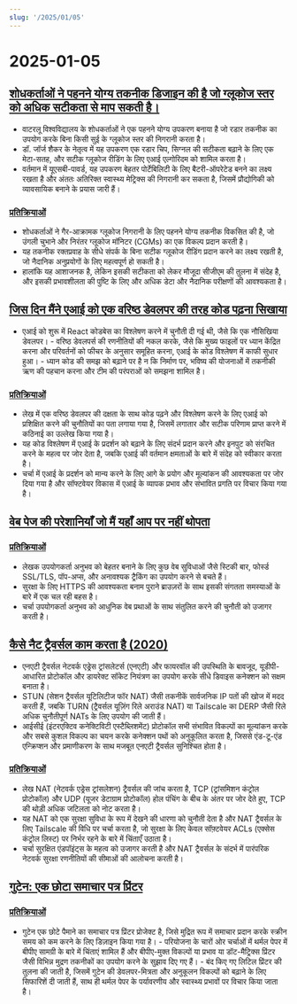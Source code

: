 ```yaml
---
slug: '/2025/01/05'
---
```


# 2025-01-05

## [शोधकर्ताओं ने पहनने योग्य तकनीक डिजाइन की है जो ग्लूकोज स्तर को अधिक सटीकता से माप सकती है।](https://uwaterloo.ca/news/media/no-more-needles-tracking-blood-sugar-your-wrist)

- वाटरलू विश्वविद्यालय के शोधकर्ताओं ने एक पहनने योग्य उपकरण बनाया है जो रडार तकनीक का उपयोग करके बिना किसी सुई के ग्लूकोज स्तर की निगरानी करता है।
- डॉ. जॉर्ज शैकर के नेतृत्व में यह उपकरण एक रडार चिप, सिग्नल की सटीकता बढ़ाने के लिए एक मेटा-सतह, और सटीक ग्लूकोज रीडिंग के लिए एआई एल्गोरिदम को शामिल करता है।
- वर्तमान में यूएसबी-पावर्ड, यह उपकरण बेहतर पोर्टेबिलिटी के लिए बैटरी-ऑपरेटेड बनने का लक्ष्य रखता है और अंततः अतिरिक्त स्वास्थ्य मेट्रिक्स की निगरानी कर सकता है, जिसमें प्रौद्योगिकी को व्यावसायिक बनाने के प्रयास जारी हैं।

### [प्रतिक्रियाओं](https://news.ycombinator.com/item?id=42599189)

- शोधकर्ताओं ने गैर-आक्रामक ग्लूकोज निगरानी के लिए पहनने योग्य तकनीक विकसित की है, जो उंगली चुभाने और निरंतर ग्लूकोज मॉनिटर (CGMs) का एक विकल्प प्रदान करती है।
- यह तकनीक रक्तप्रवाह के सीधे संपर्क के बिना सटीक ग्लूकोज रीडिंग प्रदान करने का लक्ष्य रखती है, जो नैदानिक अनुप्रयोगों के लिए महत्वपूर्ण हो सकती है।
- हालांकि यह आशाजनक है, लेकिन इसकी सटीकता को लेकर मौजूदा सीजीएम की तुलना में संदेह है, और इसकी प्रभावशीलता की पुष्टि के लिए और अधिक डेटा और नैदानिक परीक्षणों की आवश्यकता है।

## [जिस दिन मैंने एआई को एक वरिष्ठ डेवलपर की तरह कोड पढ़ना सिखाया](https://nmn.gl/blog/ai-senior-developer)

- एआई को शुरू में React कोडबेस का विश्लेषण करने में चुनौती दी गई थी, जैसे कि एक नौसिखिया डेवलपर। - वरिष्ठ डेवलपर्स की रणनीतियों की नकल करके, जैसे कि मुख्य फाइलों पर ध्यान केंद्रित करना और परिवर्तनों को फीचर के अनुसार समूहित करना, एआई के कोड विश्लेषण में काफी सुधार हुआ। - ध्यान कोड की समझ को बढ़ाने पर है न कि निर्माण पर, भविष्य की योजनाओं में तकनीकी ऋण की पहचान करना और टीम की परंपराओं को समझना शामिल है।

### [प्रतिक्रियाओं](https://news.ycombinator.com/item?id=42601847)

- लेख में एक वरिष्ठ डेवलपर की दक्षता के साथ कोड पढ़ने और विश्लेषण करने के लिए एआई को प्रशिक्षित करने की चुनौतियों का पता लगाया गया है, जिसमें लगातार और सटीक परिणाम प्राप्त करने में कठिनाई का उल्लेख किया गया है।
- यह कोड विश्लेषण में एआई के प्रदर्शन को बढ़ाने के लिए संदर्भ प्रदान करने और इनपुट को संरचित करने के महत्व पर जोर देता है, जबकि एआई की वर्तमान क्षमताओं के बारे में संदेह को स्वीकार करता है।
- चर्चा में एआई के प्रदर्शन को मान्य करने के लिए आगे के प्रयोग और मूल्यांकन की आवश्यकता पर जोर दिया गया है और सॉफ्टवेयर विकास में एआई के व्यापक प्रभाव और संभावित प्रगति पर विचार किया गया है।

## [वेब पेज की परेशानियाँ जो मैं यहाँ आप पर नहीं थोपता](http://rachelbythebay.com/w/2025/01/04/cruft/)

### [प्रतिक्रियाओं](https://news.ycombinator.com/item?id=42599102)

- लेखक उपयोगकर्ता अनुभव को बेहतर बनाने के लिए कुछ वेब सुविधाओं जैसे स्टिकी बार, फोर्स्ड SSL/TLS, पॉप-अप्स, और अनावश्यक ट्रैकिंग का उपयोग करने से बचते हैं।
- सुरक्षा के लिए HTTPS की आवश्यकता बनाम पुराने ब्राउज़रों के साथ इसकी संगतता समस्याओं के बारे में एक चल रही बहस है।
- चर्चा उपयोगकर्ता अनुभव को आधुनिक वेब प्रथाओं के साथ संतुलित करने की चुनौती को उजागर करती है।

## [कैसे नैट ट्रैवर्सल काम करता है (2020)](https://tailscale.com/blog/how-nat-traversal-works)

- एनएटी ट्रैवर्सल नेटवर्क एड्रेस ट्रांसलेटर्स (एनएटी) और फायरवॉल की उपस्थिति के बावजूद, यूडीपी-आधारित प्रोटोकॉल और डायरेक्ट सॉकेट नियंत्रण का उपयोग करके सीधे डिवाइस कनेक्शन को सक्षम बनाता है।
- STUN (सेशन ट्रैवर्सल यूटिलिटीज फॉर NAT) जैसी तकनीकें सार्वजनिक IP पतों की खोज में मदद करती हैं, जबकि TURN (ट्रैवर्सल यूज़िंग रिले अराउंड NAT) या Tailscale का DERP जैसी रिले अधिक चुनौतीपूर्ण NATs के लिए उपयोग की जाती हैं।
- आईसीई (इंटरएक्टिव कनेक्टिविटी एस्टैब्लिशमेंट) प्रोटोकॉल सभी संभावित विकल्पों का मूल्यांकन करके और सबसे कुशल विकल्प का चयन करके कनेक्शन पथों को अनुकूलित करता है, जिससे एंड-टू-एंड एन्क्रिप्शन और प्रमाणीकरण के साथ मजबूत एनएटी ट्रैवर्सल सुनिश्चित होता है।

### [प्रतिक्रियाओं](https://news.ycombinator.com/item?id=42600846)

- लेख NAT (नेटवर्क एड्रेस ट्रांसलेशन) ट्रैवर्सल की जांच करता है, TCP (ट्रांसमिशन कंट्रोल प्रोटोकॉल) और UDP (यूजर डेटाग्राम प्रोटोकॉल) होल पंचिंग के बीच के अंतर पर जोर देते हुए, TCP की थोड़ी अधिक जटिलता को नोट करता है।
- यह NAT को एक सुरक्षा सुविधा के रूप में देखने की धारणा को चुनौती देता है और NAT ट्रैवर्सल के लिए Tailscale की विधि पर चर्चा करता है, जो सुरक्षा के लिए केवल सॉफ़्टवेयर ACLs (एक्सेस कंट्रोल लिस्ट) पर निर्भर रहने के बारे में चिंताएँ उठाता है।
- चर्चा सुरक्षित एंडपॉइंट्स के महत्व को उजागर करती है और NAT ट्रैवर्सल के संदर्भ में पारंपरिक नेटवर्क सुरक्षा रणनीतियों की सीमाओं की आलोचना करती है।

## [गुटेन: एक छोटा समाचार पत्र प्रिंटर](https://amanvir.com/guten)

### [प्रतिक्रियाओं](https://news.ycombinator.com/item?id=42599599)

- गुटेन एक छोटे पैमाने का समाचार पत्र प्रिंटर प्रोजेक्ट है, जिसे मुद्रित रूप में समाचार प्रदान करके स्क्रीन समय को कम करने के लिए डिज़ाइन किया गया है। - परियोजना के चारों ओर चर्चाओं में थर्मल पेपर में बीपीए सामग्री के बारे में चिंताएं शामिल हैं और बीपीए-मुक्त विकल्पों या प्रभाव या डॉट-मैट्रिक्स प्रिंटर जैसी विभिन्न मुद्रण तकनीकों का उपयोग करने के सुझाव दिए गए हैं। - बंद किए गए लिटिल प्रिंटर की तुलना की जाती है, जिसमें गुटेन की डेवलपर-मित्रता और अनुकूलन विकल्पों को बढ़ाने के लिए सिफारिशें दी जाती हैं, साथ ही थर्मल पेपर के पर्यावरणीय और स्वास्थ्य प्रभावों पर विचार किया जाता है।

<head>
  <meta property="og:title" content="शोधकर्ताओं ने पहनने योग्य तकनीक डिजाइन की है जो ग्लूकोज स्तर को अधिक सटीकता से माप सकती है।" />
  <meta property="og:type" content="website" />
  <meta property="og:image" content="https://og.cho.sh/api/og/?title=%E0%A4%B6%E0%A5%8B%E0%A4%A7%E0%A4%95%E0%A4%B0%E0%A5%8D%E0%A4%A4%E0%A4%BE%E0%A4%93%E0%A4%82%20%E0%A4%A8%E0%A5%87%20%E0%A4%AA%E0%A4%B9%E0%A4%A8%E0%A4%A8%E0%A5%87%20%E0%A4%AF%E0%A5%8B%E0%A4%97%E0%A5%8D%E0%A4%AF%20%E0%A4%A4%E0%A4%95%E0%A4%A8%E0%A5%80%E0%A4%95%20%E0%A4%A1%E0%A4%BF%E0%A4%9C%E0%A4%BE%E0%A4%87%E0%A4%A8%20%E0%A4%95%E0%A5%80%20%E0%A4%B9%E0%A5%88%20%E0%A4%9C%E0%A5%8B%20%E0%A4%97%E0%A5%8D%E0%A4%B2%E0%A5%82%E0%A4%95%E0%A5%8B%E0%A4%9C%20%E0%A4%B8%E0%A5%8D%E0%A4%A4%E0%A4%B0%20%E0%A4%95%E0%A5%8B%20%E0%A4%85%E0%A4%A7%E0%A4%BF%E0%A4%95%20%E0%A4%B8%E0%A4%9F%E0%A5%80%E0%A4%95%E0%A4%A4%E0%A4%BE%20%E0%A4%B8%E0%A5%87%20%E0%A4%AE%E0%A4%BE%E0%A4%AA%20%E0%A4%B8%E0%A4%95%E0%A4%A4%E0%A5%80%20%E0%A4%B9%E0%A5%88%E0%A5%A4&subheading=%E0%A4%B0%E0%A4%B5%E0%A4%BF%E0%A4%B5%E0%A4%BE%E0%A4%B0%2C%205%20%E0%A4%9C%E0%A4%A8%E0%A4%B5%E0%A4%B0%E0%A5%80%202025%3A%20%E0%A4%B9%E0%A5%88%E0%A4%95%E0%A4%B0%20%E0%A4%B8%E0%A4%AE%E0%A4%BE%E0%A4%9A%E0%A4%BE%E0%A4%B0%20%E0%A4%B8%E0%A4%BE%E0%A4%B0%E0%A4%BE%E0%A4%82%E0%A4%B6" />
</head>
